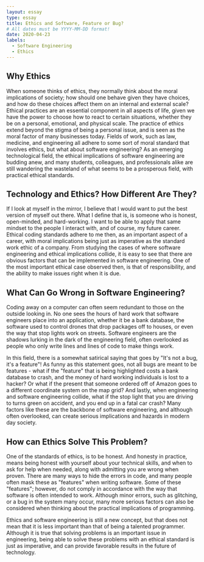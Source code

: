 ```yaml
---
layout: essay
type: essay
title: Ethics and Software, Feature or Bug?
# All dates must be YYYY-MM-DD format!
date: 2020-04-23
labels:
  - Software Engineering
  - Ethics
---
```


## Why Ethics
When someone thinks of ethics, they normally think about the moral implications of society; how should one behave given they have choices, and how do these choices affect them on an internal and external scale? Ethical practices are an essential component in all aspects of life, given we have the power to choose how to react to certain situations, whether they be on a personal, emotional, and physical scale. The practice of ethics extend beyond the stigma of being a personal issue, and is seen as the moral factor of many businesses today. Fields of work, such as law, medicine, and engineering all adhere to some sort of moral standard that involves ethics, but what about software engineering? As an emerging technological field, the ethical implications of software engineering are budding anew, and many students, colleagues, and professionals alike are still wandering the wasteland of what seems to be a prosperous field, with practical ethical standards.

##  Technology and Ethics? How Different Are They?
If I look at myself in the mirror, I believe that I would want to put the best version of myself out there. What I define that is, is someone who is honest, open-minded, and hard-working. I want to be able to apply that same mindset to the people I interact with, and of course, my future career. Ethical coding standards adhere to me then, as an important aspect of a career, with moral implications being just as imperative as the standard work ethic of a company. From studying the cases of where software engineering and ethical implications collide, it is easy to see that there are obvious factors that can be implemented in software engineering. One of the most important ethical case observed then, is that of responsibility, and the ability to make issues right when it is due.

## What Can Go Wrong in Software Engineering?
Coding away on a computer can often seem redundant to those on the outside looking in. No one sees the hours of hard work that software engineers place into an application, whether it be a bank database, the software used to control drones that drop packages off to houses, or even the way that stop lights work on streets. Software engineers are the shadows lurking in the dark of the engineering field, often overlooked as people who only write lines and lines of code to make things work.

In this field, there is a somewhat satirical saying that goes by "It's not a bug, it's a feature"! As funny as this statement goes, not all bugs are meant to be features - what if the "feature" that is being highlighted costs a bank database to crash, and the money of hard working individuals is lost to a hacker? Or what if the present that someone ordered off of Amazon goes to a different coordinate system on the map grid? And lastly, when engineering and software engineering collide, what if the stop light that you are driving to turns green on accident, and you end up in a fatal car crash? Many factors like these are the backbone of software engineering, and although often overlooked, can create serious implications and hazards in modern day society.

## How can Ethics Solve This Problem?
One of the standards of ethics, is to be honest. And honesty in practice, means being honest with yourself about your technical skills, and when to ask for help when needed, along with admitting you are wrong when proven. There are many ways to hide the errors in code, and many people often mask these as "features" when writing software. Some of these "features"; however, do not comply in accordance with the way that software is often intended to work. Although minor errors, such as glitching, or a bug in the system many occur, many more serious factors can also be considered when thinking about the practical implications of programming.

Ethics and software engineering is still a new concept, but that does not mean that it is less important than that of being a talented programmer. Although it is true that solving problems is an important issue in engineering, being able to solve these problems with an ethical standard is just as imperative, and can provide favorable results in the future of technology.